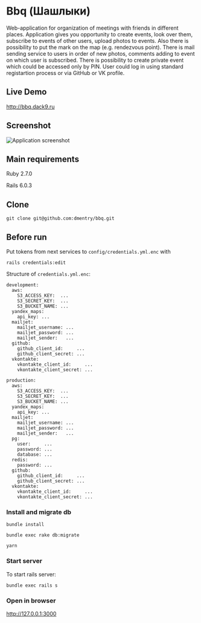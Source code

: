 # Bbq (Шашлыки)
Web-application for organization of meetings with friends in different places. Application gives you opportunity to create events, look over them, subscribe to events of other users, upload photos to events. Also there is possibility to put the mark on the map (e.g. rendezvous point). There is mail sending service to users in order of new photos, comments adding to event on which user is subscribed. There is possibility to create private event which could be accessed only by PIN. User could log in using standard registartion process or via GitHub or VK profile.

## Live Demo
http://bbq.dack9.ru

## Screenshot
![Application screenshot](https://github.com/dmentry/bbq_my/blob/master/bbq_screenshot.jpg)

## Main requirements
Ruby 2.7.0

Rails 6.0.3

## Clone
```git clone git@github.com:dmentry/bbq.git```

## Before run
Put tokens from next services to ```config/credentials.yml.enc``` with

```rails credentials:edit```

Structure of ```credentials.yml.enc```:
```
development:
  aws:
    S3_ACCESS_KEY:  ...
    S3_SECRET_KEY:  ...
    S3_BUCKET_NAME: ...
  yandex_maps:
    api_key: ...
  mailjet:
    mailjet_username: ...
    mailjet_password: ...
    mailjet_sender:   ...
  github:
    github_client_id:     ...
    github_client_secret: ...
  vkontakte:
    vkontakte_client_id:     ...
    vkontakte_client_secret: ...
    
production:
  aws:
    S3_ACCESS_KEY:  ...
    S3_SECRET_KEY:  ...
    S3_BUCKET_NAME: ...
  yandex_maps:
    api_key: ...
  mailjet:
    mailjet_username: ...
    mailjet_password: ...
    mailjet_sender:   ...
  pg:
    user:     ...
    password: ...
    database: ...
  redis:
    password: ...
  github:
    github_client_id:     ...
    github_client_secret: ...
  vkontakte:
    vkontakte_client_id:     ...
    vkontakte_client_secret: ...
```

### Install and migrate db
```bundle install```

```bundle exec rake db:migrate```

```yarn```

### Start server
To start rails server:

```bundle exec rails s```

### Open in browser

http://127.0.0.1:3000
